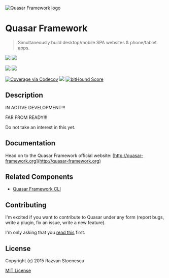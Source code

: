 ![Quasar Framework logo](http://quasar-framework.org/images/quasar-logo.png)

# Quasar Framework
> Simultaneously build desktop/mobile SPA websites & phone/tablet apps.

<a href="https://badge.fury.io/js/quasar-framework"><img src="https://badge.fury.io/js/quasar-framework.svg"></a>
<a href="https://circleci.com/gh/rstoenescu/quasar-framework/tree/master"><img src="https://circleci.com/gh/rstoenescu/quasar-framework/tree/master.svg?style=shield"></a>

<a href="https://david-dm.org/rstoenescu/quasar-framework" title="Dependency status"><img src="https://david-dm.org/rstoenescu/quasar-framework.svg"/></a>
<a href="https://david-dm.org/rstoenescu/quasar-framework#info=devDependencies" title="devDependency status"><img src="https://david-dm.org/rstoenescu/quasar-framework/dev-status.svg"/></a>

<a href="https://codecov.io/github/rstoenescu/quasar-framework"><img src="http://codecov.io/github/rstoenescu/quasar-framework/coverage.svg" alt="Coverage via Codecov"></a>
<a href="https://codeclimate.com/github/rstoenescu/quasar-framework"><img src="https://codeclimate.com/github/rstoenescu/quasar-framework/badges/gpa.svg" /></a>
<a href="https://www.bithound.io/github/rstoenescu/quasar-framework"><img src="https://www.bithound.io/github/rstoenescu/quasar-framework/badges/score.svg" alt="bitHound Score"></a>

## Description

IN ACTIVE DEVELOPMENT!!!

FAR FROM READY!!!

Do not take an interest in this yet.

## Documentation

Head on to the Quasar Framework official website: [http://quasar-framework.org](http://quasar-framework.org)

## Related Components

* [Quasar Framework CLI](https://github.com/rstoenescu/quasar-cli)

## Contributing

I'm excited if you want to contribute to Quasar under any form (report bugs, write a plugin, fix an issue, write a new feature).

I'm only asking that you [read this](http://quasar-framework.org/guide/contributing-to-quasar.html) first.

## License

Copyright (c) 2015 Razvan Stoenescu

[MIT License](http://en.wikipedia.org/wiki/MIT_License)
